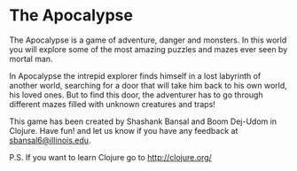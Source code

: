# The Apocalypse
The Apocalypse is a game of adventure, danger and monsters.
In this world you will explore some of the most amazing puzzles 
and mazes ever seen by mortal man.

In Apocalypse the intrepid explorer finds himself in a lost labyrinth
of another world, searching for a door that will take him back
to his own world, his loved ones. But to find this door,
the adventurer has to go through different mazes filled with
unknown creatures and traps!

This game has been created by Shashank Bansal and Boom Dej-Udom in Clojure.
Have fun! and let us know if you have any feedback at sbansal6@illinois.edu.

P.S. If you want to learn Clojure go to http://clojure.org/

